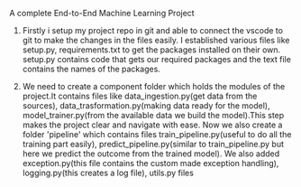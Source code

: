 A complete End-to-End Machine Learning Project

1) Firstly i setup my project repo in git and able to connect the vscode to git to make the changes in the files easily. I established various files like setup.py, requirements.txt to get the packages installed on their own. setup.py contains code that gets our required packages and the text file contains the names of the packages.

2) We need to create a component folder which holds the modules of the project.It contains files like data_ingestion.py(get data from the sources), data_trasformation.py(making data ready for the model), model_trainer.py(from the available data we build the model).This step makes the project clear and navigate with ease. Now we also create a folder 'pipeline' which contains files train_pipeline.py(useful to do all the training part easily), predict_pipeline.py(similar to train_pipeline.py but here we predict the outcome from the trained model). We also added exception.py(this file contains the custom made exception handling), logging.py(this creates a log file), utils.py files
